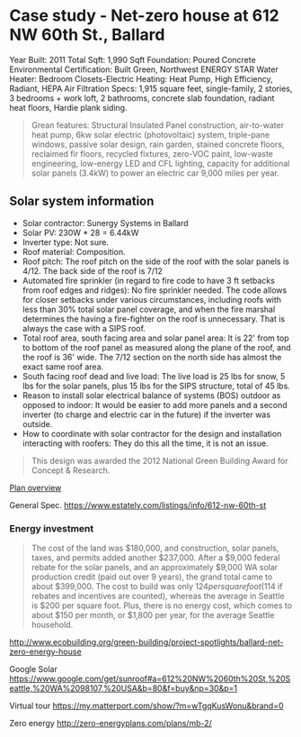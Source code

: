 # Case study - Net-zero house at 612 NW 60th St., Ballard

Year Built: 2011
Total Sqft: 1,990 Sqft
Foundation: Poured Concrete
Environmental Certification: Built Green, Northwest ENERGY STAR
Water Heater: Bedroom Closets-Electric 
Heating: Heat Pump, High Efficiency, Radiant, HEPA Air Filtration
Specs: 1,915 square feet, single-family, 2 stories, 3 bedrooms + work loft, 2 bathrooms, concrete slab foundation, radiant heat floors, Hardie plank siding.

> Grean features: Structural Insulated Panel construction, air-to-water heat pump, 6kw solar electric (photovoltaic) system, triple-pane windows, passive solar design, rain garden, stained concrete floors, reclaimed fir floors, recycled fixtures, zero-VOC paint, low-waste engineering, low-energy LED and CFL lighting,  capacity for additional solar panels (3.4kW) to power an electric car 9,000 miles per year. 

## Solar system information 

* Solar contractor: Sunergy Systems in Ballard
* Solar PV: 230W * 28 = 6.44kW
* Inverter type: Not sure. 
* Roof material: Composition.
* Roof pitch: The roof pitch on the side of the roof with the solar panels is 4/12. The back side of the roof is 7/12
* Automated fire sprinkler (in regard to fire code to have 3 ft setbacks from roof edges and ridges): No fire sprinkler needed. The code allows for closer setbacks under various circumstances, including roofs with less than 30% total solar panel coverage, and when the fire marshal determines the having a fire-fighter on the roof is unnecessary. That is always the case with a SIPS roof.
* Total roof area, south facing area and solar panel area:  It is 22' from top to bottom of the roof panel as measured along the plane of the roof, and the roof is 36' wide.  The 7/12 section on the north side has almost the exact same roof area.
* South facing roof dead and live load: The live load is 25 lbs for snow, 5 lbs for the solar panels, plus 15 lbs for the SIPS structure, total of 45 lbs.
* Reason to install solar electrical balance of systems (BOS) outdoor as opposed to indoor: It would be easier to add more panels and a second inverter (to charge and electric car in the future) if the inverter was outside.
* How to coordinate with solar contractor for the design and installation interacting with roofers: They do this all the time, it is not an issue.

> This design was awarded the 2012 National Green Building Award for Concept & Research.

[Plan overview](case1.png)

General Spec.
https://www.estately.com/listings/info/612-nw-60th-st


### Energy investment 
> The cost of the land was $180,000, and construction, solar panels, taxes, and permits added another $237,000. After a $9,000 federal rebate for the solar panels, and an approximately $9,000 WA solar production credit (paid out over 9 years), the grand total came to about $399,000. The cost to build was only $124 per square foot ($114 if rebates and incentives are counted), whereas the average in Seattle is $200 per square foot. Plus, there is no energy cost, which comes to about $150 per month, or $1,800 per year, for the average Seattle household.

http://www.ecobuilding.org/green-building/project-spotlights/ballard-net-zero-energy-house

Google Solar
https://www.google.com/get/sunroof#a=612%20NW%2060th%20St,%20Seattle,%20WA%2098107,%20USA&b=80&f=buy&np=30&p=1

Virtual tour
https://my.matterport.com/show/?m=wTgqKusWonu&brand=0

Zero energy
http://zero-energyplans.com/plans/mb-2/
